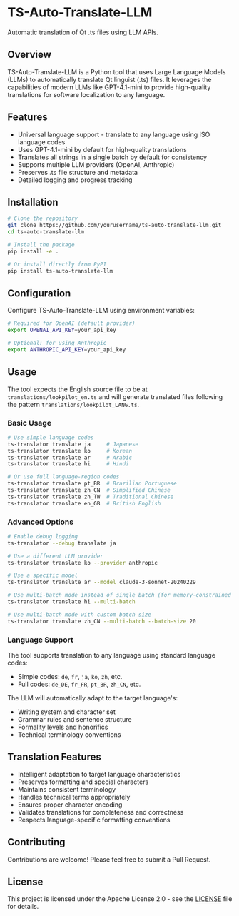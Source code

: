 # TS-Auto-Translate-LLM

Automatic translation of Qt .ts files using LLM APIs.

## Overview

TS-Auto-Translate-LLM is a Python tool that uses Large Language Models (LLMs) to automatically translate Qt linguist (.ts) files. It leverages the capabilities of modern LLMs like GPT-4.1-mini to provide high-quality translations for software localization to any language.

## Features

- Universal language support - translate to any language using ISO language codes
- Uses GPT-4.1-mini by default for high-quality translations
- Translates all strings in a single batch by default for consistency
- Supports multiple LLM providers (OpenAI, Anthropic)
- Preserves .ts file structure and metadata
- Detailed logging and progress tracking

## Installation

```bash
# Clone the repository
git clone https://github.com/yourusername/ts-auto-translate-llm.git
cd ts-auto-translate-llm

# Install the package
pip install -e .

# Or install directly from PyPI
pip install ts-auto-translate-llm
```

## Configuration

Configure TS-Auto-Translate-LLM using environment variables:

```bash
# Required for OpenAI (default provider)
export OPENAI_API_KEY=your_api_key

# Optional: for using Anthropic
export ANTHROPIC_API_KEY=your_api_key
```

## Usage

The tool expects the English source file to be at `translations/lookpilot_en.ts` and will generate translated files following the pattern `translations/lookpilot_LANG.ts`.

### Basic Usage

```bash
# Use simple language codes
ts-translator translate ja     # Japanese
ts-translator translate ko     # Korean
ts-translator translate ar     # Arabic
ts-translator translate hi     # Hindi

# Or use full language-region codes
ts-translator translate pt_BR  # Brazilian Portuguese
ts-translator translate zh_CN  # Simplified Chinese
ts-translator translate zh_TW  # Traditional Chinese
ts-translator translate en_GB  # British English
```

### Advanced Options

```bash
# Enable debug logging
ts-translator --debug translate ja

# Use a different LLM provider
ts-translator translate ko --provider anthropic

# Use a specific model
ts-translator translate ar --model claude-3-sonnet-20240229

# Use multi-batch mode instead of single batch (for memory-constrained environments)
ts-translator translate hi --multi-batch

# Use multi-batch mode with custom batch size
ts-translator translate zh_CN --multi-batch --batch-size 20
```

### Language Support

The tool supports translation to any language using standard language codes:
- Simple codes: `de`, `fr`, `ja`, `ko`, `zh`, etc.
- Full codes: `de_DE`, `fr_FR`, `pt_BR`, `zh_CN`, etc.

The LLM will automatically adapt to the target language's:
- Writing system and character set
- Grammar rules and sentence structure
- Formality levels and honorifics
- Technical terminology conventions

## Translation Features

- Intelligent adaptation to target language characteristics
- Preserves formatting and special characters
- Maintains consistent terminology
- Handles technical terms appropriately
- Ensures proper character encoding
- Validates translations for completeness and correctness
- Respects language-specific formatting conventions

## Contributing

Contributions are welcome! Please feel free to submit a Pull Request.

## License

This project is licensed under the Apache License 2.0 - see the [LICENSE](LICENSE) file for details. 